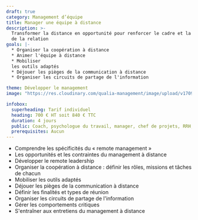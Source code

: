 ```yaml
---
draft: true
category: Management d’équipe
title: Manager une équipe à distance
description: >-
  Transformer la distance en opportunité pour renforcer le cadre et la qualité
  de la relation
goals: |-
  * Organiser la coopération à distance
  * Animer l'équipe à distance
  * Mobiliser
  les outils adaptés
  * Déjouer les pièges de la communication à distance
  * Organiser les circuits de partage de l'information

theme: Développer le management
image: "https://res.cloudinary.com/qualia-management/image/upload/v1709193921/flower_xtyxkp.jpg"

infobox:
  superheading: Tarif individuel
  heading: 700 € HT soit 840 € TTC
  duration: 4 jours
  public: Coach, psychologue du travail, manager, chef de projets, RRH, consultant
  prerequisites: Aucun
---
```


- Comprendre les spécificités du « remote management »
- Les opportunités et les contraintes du management à distance
- Développer le remote leadership
- Organiser la coopération à distance : définir les rôles, missions et tâches de chacun
- Mobiliser les outils adaptés
- Déjouer les pièges de la communication à distance
- Définir les finalités et types de réunion
- Organiser les circuits de partage de l'information
- Gérer les comportements critiques
- S'entraîner aux entretiens du management à distance
